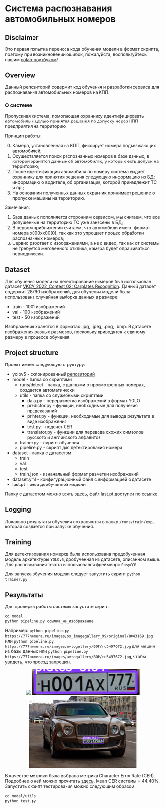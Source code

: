 # Система распознавания автомобильных номеров

## Disclaimer

Это первая попытка переноса кода обучения модели в формат скрипта, поэтому при возникновении ошибок, пожалуйста, воспользуйтесь нашим [colab-ноутбуком](https://colab.research.google.com/drive/1lIPxpevRpa20-TL_uK4XlQGeaDVv1Rfl)!

## Overview

Данный репозиторий содержит код обучения и разработки сервиса для распознавания автомобильных номеров на КПП.

### О системе
Пропускная система, помогающая охраннику идентифицировать автомобиль с целью принятия решения по допуску через КПП предприятия на территорию.

Принцип работы:

0. Камера, установленная на КПП, фиксирует номера подъезжающих автомобилей;
1. Осуществляется поиск распознанных номеров в базе данных, в которой хранятся данные об автомобилях, у которых есть допуск на территорию;
2. После идентификации автомобиля по номеру система выдает охраннику для принятия решения следующую информацию из БД: информацию о водителе, об организации, которой принадлежит ТС и пр.;
3. На основании полученных данных охранник принимает решение о пропуске машины на территорию.

Замечания:
1. База данных пополняется сторонним сервисом, мы считаем, что все допущенные на территорию ТС уже занесены в БД;
2. В первом приближении считаем, что автомобили имеют формат номера x000xx00(0), так как это упрощает процес обработки распознанных номеров;
3. Сервис работает с изображениями, а не с видео, так как от системы не требуется мнговенного отклика, камера будет опрашиваться периодически.


## Dataset

Для обучения модели на детектирование номеров был использован датасет [VKCV_2022_Contest_02: Carplates Recognition](https://www.kaggle.com/competitions/vkcv2022-contest-02-carplates/data).
Данный датасет содержит 28790 изображений, для обучения модели была использована случайная выборка данных в размере:
* train - 1001 изображений
* val - 100 изображений
* test - 50 изображений

Изображения хранятся в форматах .jpg, .jpeg, .png, .bmp. В датасете изображения разных размеров, поскольку приводятся к единому размеру в процессе обучения.

## Project structure

Проект имеет следующую структуру:
* yolov5 - склонированный [репозиторий](https://github.com/ultralytics/yolov5)
* model - папка со скриптами
  * runs/detect - папка, с данными о просмотренных номерах, создается автоматически
  * utils - папка со служебными скриптами
	* data.py - переразметка изображений в формат YOLO
	* predictor.py - функции, необходимые для получения предсказаний
	* printer.py - функции, необходимые для вывода результата в виде изображения
	* test.py - подсчет CER
	* translator.py - функции для перевода схожих символов русского и английского алфавитов 
  * trainer.py - скрипт обучения
  * pipeline.py - скрипт для детектирования номера
* dataset - папка с датасетом
  * train
  * val
  * test
  * train.json - изначальный формат разметки изображений
* dataset.yml - конфигурационный файл с информацией о датасете
* last.pt - веса дообученной модели

Папку с датасетом можно взять [здесь](https://drive.google.com/drive/folders/1tR_B7m3L5tiuntv--fGtWnMrni05VJIf?usp=sharing), файл last.pt доступен по [ссылке](https://drive.google.com/file/d/1o5w-KSCqSMMMNmjdL5bwMa5TG7QqnxJp/view?usp=sharing).

## Logging

Локально результаты обучения сохраняются в папку `/runs/train/exp`, которая создается при запуске обучения.

## Training

Для детектирования номеров была использована предобученная модель архитектуры `YOLOv5`, дообученная на датасете, описанном выше.
Для распознавания текста использовался фреймворк `EasyOCR`.

Для запуска обучения модели следует запустить скрипт `python trainer.py`

## Результаты

Для проверки работы системы запустите скрипт 
```
cd model
python pipeline.py ссылка_на_изображение
```
Например: `python pipeline.py https://777nomera.ru/images/os_imagegallery_99/original/8043169.jpg` или `python pipeline.py https://777nomera.ru/images/avtogallery/BOP/ru5497672.jpg` для машин из базы данных или `python pipeline.py https://777nomera.ru/images/avtogallery/BOP/ru5497672.jpg`, чтобы увидеть, что проезд запрещен.

<p align="middle">
  <img src="https://uzr.com.ua/wp-content/uploads/2015/10/Nomera_rus_1.jpg" width=350 />
  <img src="model/runs/detect/Nomera_rus_1/crops/plates/Nomera_rus_1.jpg" width=350 />
  <img src="model/runs/detect/Nomera_rus_1/Nomera_rus_1.jpg" width=350 />
</p>

В качестве метрики была выбрана метрика Character Error Rate (CER). Подробнее о ней можно прочитать [здесь](https://towardsdatascience.com/evaluating-ocr-output-quality-with-character-error-rate-cer-and-word-error-rate-wer-853175297510).
Mean CER системы = 44.40%.
Запустить скрипт тестирования можно следующим образом:
```
cd model/utils
python test.py
```

